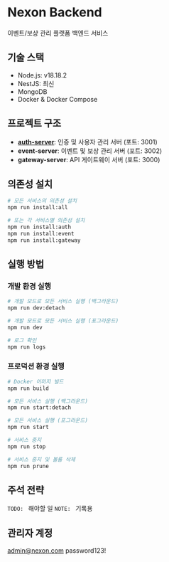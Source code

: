 # Nexon Backend

이벤트/보상 관리 플랫폼 백엔드 서비스

## 기술 스택

- Node.js: v18.18.2
- NestJS: 최신
- MongoDB
- Docker & Docker Compose

## 프로젝트 구조

- **[auth-server](apps/auth-server/README.md)**: 인증 및 사용자 관리 서버 (포트: 3001)
- **event-server**: 이벤트 및 보상 관리 서버 (포트: 3002)
- **gateway-server**: API 게이트웨이 서버 (포트: 3000)

## 의존성 설치

```bash
# 모든 서비스의 의존성 설치
npm run install:all

# 또는 각 서비스별 의존성 설치
npm run install:auth
npm run install:event
npm run install:gateway
```

## 실행 방법

### 개발 환경 실행

```bash
# 개발 모드로 모든 서비스 실행 (백그라운드)
npm run dev:detach

# 개발 모드로 모든 서비스 실행 (포그라운드)
npm run dev

# 로그 확인
npm run logs
```

### 프로덕션 환경 실행

```bash
# Docker 이미지 빌드
npm run build

# 모든 서비스 실행 (백그라운드)
npm run start:detach

# 모든 서비스 실행 (포그라운드)
npm run start

# 서비스 중지
npm run stop

# 서비스 중지 및 볼륨 삭제
npm run prune
```

## 주석 전략

`TODO: ` 해야할 일
`NOTE: ` 기록용

## 관리자 계정

admin@nexon.com
password123!
